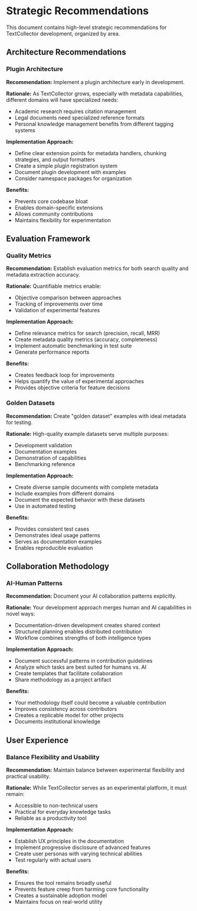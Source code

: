 # Strategic Recommendations

This document contains high-level strategic recommendations for TextCollector development, organized by area.

## Architecture Recommendations

### Plugin Architecture

**Recommendation:** Implement a plugin architecture early in development.

**Rationale:** As TextCollector grows, especially with metadata capabilities, different domains will have specialized needs:
- Academic research requires citation management
- Legal documents need specialized reference formats
- Personal knowledge management benefits from different tagging systems

**Implementation Approach:**
- Define clear extension points for metadata handlers, chunking strategies, and output formatters
- Create a simple plugin registration system
- Document plugin development with examples
- Consider namespace packages for organization

**Benefits:**
- Prevents core codebase bloat
- Enables domain-specific extensions
- Allows community contributions
- Maintains flexibility for experimentation

## Evaluation Framework

### Quality Metrics

**Recommendation:** Establish evaluation metrics for both search quality and metadata extraction accuracy.

**Rationale:** Quantifiable metrics enable:
- Objective comparison between approaches
- Tracking of improvements over time
- Validation of experimental features

**Implementation Approach:**
- Define relevance metrics for search (precision, recall, MRR)
- Create metadata quality metrics (accuracy, completeness)
- Implement automatic benchmarking in test suite
- Generate performance reports

**Benefits:**
- Creates feedback loop for improvements
- Helps quantify the value of experimental approaches
- Provides objective criteria for feature decisions

### Golden Datasets

**Recommendation:** Create "golden dataset" examples with ideal metadata for testing.

**Rationale:** High-quality example datasets serve multiple purposes:
- Development validation
- Documentation examples
- Demonstration of capabilities
- Benchmarking reference

**Implementation Approach:**
- Create diverse sample documents with complete metadata
- Include examples from different domains
- Document the expected behavior with these datasets
- Use in automated testing

**Benefits:**
- Provides consistent test cases
- Demonstrates ideal usage patterns
- Serves as documentation examples
- Enables reproducible evaluation

## Collaboration Methodology

### AI-Human Patterns

**Recommendation:** Document your AI collaboration patterns explicitly.

**Rationale:** Your development approach merges human and AI capabilities in novel ways:
- Documentation-driven development creates shared context
- Structured planning enables distributed contribution
- Workflow combines strengths of both intelligence types

**Implementation Approach:**
- Document successful patterns in contribution guidelines
- Analyze which tasks are best suited for humans vs. AI
- Create templates that facilitate collaboration
- Share methodology as a project artifact

**Benefits:**
- Your methodology itself could become a valuable contribution
- Improves consistency across contributors
- Creates a replicable model for other projects
- Documents institutional knowledge

## User Experience

### Balance Flexibility and Usability

**Recommendation:** Maintain balance between experimental flexibility and practical usability.

**Rationale:** While TextCollector serves as an experimental platform, it must remain:
- Accessible to non-technical users
- Practical for everyday knowledge tasks
- Reliable as a productivity tool

**Implementation Approach:**
- Establish UX principles in the documentation
- Implement progressive disclosure of advanced features
- Create user personas with varying technical abilities
- Test regularly with actual users

**Benefits:**
- Ensures the tool remains broadly useful
- Prevents feature creep from harming core functionality
- Creates a sustainable adoption model
- Maintains focus on real-world utility